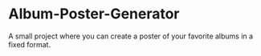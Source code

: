 # Album-Poster-Generator
A small project where you can create a poster of your favorite albums in a fixed format.
